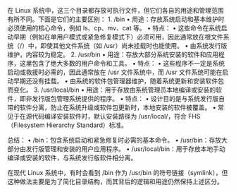 在 Linux 系统中，这三个目录都存放可执行文件，但它们各自的用途和管理范围有所不同。下面是它们的主要区别：
	1.	/bin
	•	用途：存放系统启动和基本维护时必须使用的核心命令，例如 ls、cp、mv、cat 等。
	•	特点：
	•	这些命令在系统启动早期（例如在单用户模式或紧急修复模式下）必须可用，因此通常放在根文件系统（/）中，即使其他文件系统（如 /usr）尚未挂载时也能使用。
	•	由系统发行版维护，内容较为稳定。
	2.	/usr/bin
	•	用途：存放大部分系统安装的软件和应用程序，这里包含了绝大多数的用户命令和工具。
	•	特点：
	•	这些程序不一定是系统启动或救援时必需的，因此通常放在 /usr 文件系统中，而 /usr 文件系统可能在启动早期还没有挂载。
	•	由系统的软件包管理器维护，随着系统更新和安装软件包而变化。
	3.	/usr/local/bin
	•	用途：用于存放由系统管理员本地编译或安装的软件，即非发行版包管理系统提供的程序。
	•	特点：
	•	设计目的是与系统发行版自带的软件分离，防止在系统升级或软件包更新时，本地安装的软件被覆盖。
	•	常见于在源代码编译安装软件时，默认安装路径为 /usr/local/，符合 FHS（Filesystem Hierarchy Standard）标准。

总结：
	•	/bin：包含系统启动和紧急修复时必需的基本命令。
	•	/usr/bin：存放大部分由发行版管理和安装的用户应用程序。
	•	/usr/local/bin：用于存放本地手动编译或安装的软件，与系统发行版软件相分离。

在现代 Linux 系统中，有时会看到 /bin 作为 /usr/bin 的符号链接（symlink），但这种做法主要是为了简化目录结构，而其背后的逻辑和用途仍然保持上述区分。
